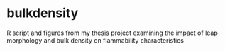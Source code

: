 # bulkdensity
R script and figures from my thesis project examining the impact of leap morphology and bulk density on flammability characteristics
